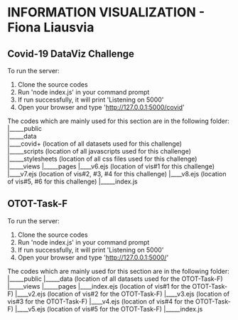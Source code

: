 # INFORMATION VISUALIZATION - Fiona Liausvia 

## Covid-19 DataViz Challenge

To run the server:
1. Clone the source codes   
2. Run 'node index.js' in your command prompt
3. If run successfully, it will print 'Listening on 5000'
4. Open your browser and type 'http://127.0.0.1:5000/covid' 

The codes which are mainly used for this section are in the following folder:\
|_____public \
   |_____data\
      |____covid+ 			(location of all datasets used for this challenge)\
   |_____scripts			(location of all javascripts used for this challenge)
   |_____stylesheets		(location of all css files used for this challenge)
|_____views
   |_____pages
      |____v6.ejs 			(location of vis#1 for this challenge)
      |____v7.ejs 			(location of vis#2, #3, #4 for this challenge)
      |____v8.ejs 			(location of vis#5, #6 for this challenge)
|_____index.js

## OTOT-Task-F

To run the server:
1. Clone the source codes   
2. Run 'node index.js' in your command prompt
3. If run successfully, it will print 'Listening on 5000'
4. Open your browser and type 'http://127.0.0.1:5000/' 

The codes which are mainly used for this section are in the following folder:
|_____public 
   |_____data 				(location of all datasets used for the OTOT-Task-F)
|_____views
   |_____pages
      |____index.ejs 		(location of vis#1 for the OTOT-Task-F)
      |____v2.ejs 			(location of vis#2 for the OTOT-Task-F)
      |____v3.ejs 			(location of vis#3 for the OTOT-Task-F)
      |____v4.ejs 			(location of vis#4 for the OTOT-Task-F)
      |____v5.ejs 			(location of vis#5 for the OTOT-Task-F)
|_____index.js
